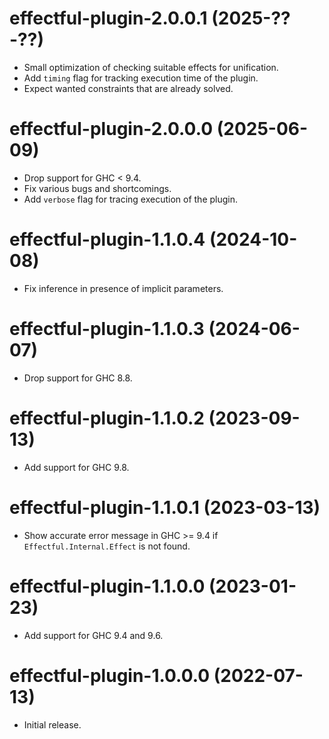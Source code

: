 # effectful-plugin-2.0.0.1 (2025-??-??)
* Small optimization of checking suitable effects for unification.
* Add `timing` flag for tracking execution time of the plugin.
* Expect wanted constraints that are already solved.

# effectful-plugin-2.0.0.0 (2025-06-09)
* Drop support for GHC < 9.4.
* Fix various bugs and shortcomings.
* Add `verbose` flag for tracing execution of the plugin.

# effectful-plugin-1.1.0.4 (2024-10-08)
* Fix inference in presence of implicit parameters.

# effectful-plugin-1.1.0.3 (2024-06-07)
* Drop support for GHC 8.8.

# effectful-plugin-1.1.0.2 (2023-09-13)
* Add support for GHC 9.8.

# effectful-plugin-1.1.0.1 (2023-03-13)
* Show accurate error message in GHC >= 9.4 if `Effectful.Internal.Effect` is
  not found.

# effectful-plugin-1.1.0.0 (2023-01-23)
* Add support for GHC 9.4 and 9.6.

# effectful-plugin-1.0.0.0 (2022-07-13)
* Initial release.
